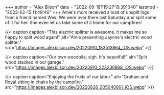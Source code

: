 +++
author = "Alex Bilson"
date = "2022-09-18T19:27:19.391040"
lastmod = "2023-02-15 11:49:46"
+++
Amie's mom received a load of unspilt logs from a friend named Wes. We were over there last Saturday and split some of it for her. She even let us take some of it home for our campfires!

{{< caption caption="This electric splitter is awesome. It makes me so happy to split wood again!" alt="Amie presenting Jaynne's electric wood splitter." src="https://images.alexbilson.dev/20220910_183513864_iOS.webp" >}}

{{< caption caption="Our own woodpile, sigh. It's beautiful!" alt="Split wood stacked in our garage." src="https://images.alexbilson.dev/20220910_223230989_iOS.webp" >}}

{{< caption caption="Enjoying the fruits of our labor." alt="Graham and Royal sitting in chairs by the campfire." src="https://images.alexbilson.dev/20220828_005040061_iOS.webp" >}}
